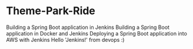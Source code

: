 # Theme-Park-Ride
Building a Spring Boot application in Jenkins
Building a Spring Boot application in Docker and Jenkins
Deploying a Spring Boot application into AWS with Jenkins
Hello 'Jenkins!' from devops :) 
